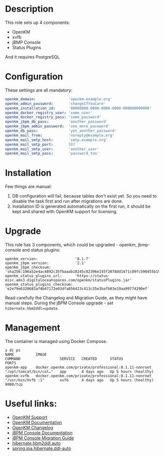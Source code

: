 # Description

This role sets up 4 components:
- OpenKM
- xvfb
- jBMP Console
- Status Plugins

And it requires PostgreSQL

# Configuration

These settings are all mandatory:
```yaml
openkm_domain:               'openkm.example.org'
openkm_admin_password:       'changeIfYouCare'
openkm_installation_id:      '00000000-0000-0000-0000-000000000000'
openkm_docker_registry_user: 'some_user'
openkm_docker_registry_pass: 'some_password'
openkm_jbpm_db_pass:         'another_password'
openkm_jbpm_admin_password:  'one_more_password'
openkm_db_pass:              'yet_another_password'
openkm_mail_from:            'noreply@example.org'
openkm_mail_smtp_host:       'smtp.example.org'
openkm_mail_smtp_port:       587
openkm_mail_smtp_user:       'another_user'
openkm_mail_smtp_pass:       'password_too'
```

# Installation

Few things are manual:
1. DB configuration will fail, because tables don't exist yet.
   So you need to disable the task first and run after migrations are done.
2. Installation ID is generated automatically on the first run,
   it should be kept and shared with OpenKM support for licensing.

# Upgrade

This role has 3 components, which could be upgraded - openkm, jbmp-console and status plugins:
```
openkm_version:                 '8.1.7'
openkm_jbpm_version:            '2.1'
openkm_jbpm_checksum:           'sha256:100a52e4ac4892c35fbaaab10245c02396e155f2078dd1471c89fc590455b19b'
openkm_status_plugins_url:      'https://status-misc.ams3.digitaloceanspaces.com/openkm/statusPlugins.jar'
openkm_status_plugins_checksum: 'e2e79e6320683af4b47172e03dfa056423c413c35e3bafb03e19aa99774290ef'
```

Read carefully the Changelog and Migration Guide, as they might have manual steps.
During the jBPM Console upgrade - set `hibernate.hbm2ddl=update`.

# Management

The container is managed using Docker Compose.
```
❯ dc ps
NAME          IMAGE                                                   COMMAND                  SERVICE   CREATED      STATUS                 PORTS
openkm-app    docker.openkm.com/private/professional:8.1.11-nonroot   "/opt/tomcat/bin/cat…"   app       4 days ago   Up 5 hours (healthy)
openkm-xvfb   docker.openkm.com/private/professional:8.1.11-nonroot   "/usr/bin/Xvfb :1"       xvfb      4 days ago   Up 5 hours (healthy)   8080/tcp
```

# Useful links:
- [OpenKM Support](https://support.openkm.com)
- [OpenKM Documentation](https://docs.openkm.com/kcenter/view/okm-8.1/)
- [OpenKM Changelog](https://docs.openkm.com/kcenter/view/okm-8.1/changelog.html)
- [jBPM Console Documentation](https://docs.openkm.com/kcenter/view/jbpm-console-2x/)
- [jBPM Console Migration Guide](https://docs.openkm.com/kcenter/view/jbpm-console-2x/migration-guide.html)
- [hibernate.hbm2ddl.auto](https://docs.jboss.org/hibernate/orm/6.4/javadocs/org/hibernate/cfg/SchemaToolingSettings.html#HBM2DDL_AUTO)
- [spring.jpa.hibernate.ddl-auto](https://docs.spring.io/spring-boot/how-to/data-initialization.html)
